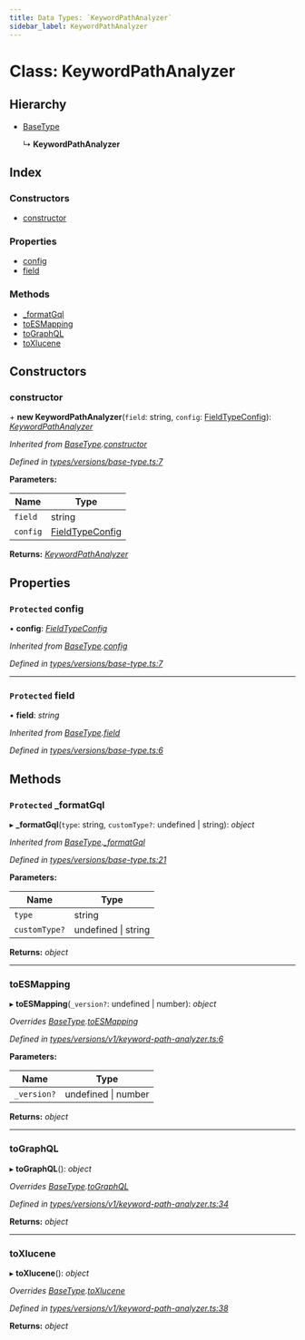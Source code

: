 ```yaml
---
title: Data Types: `KeywordPathAnalyzer`
sidebar_label: KeywordPathAnalyzer
---
```


# Class: KeywordPathAnalyzer

## Hierarchy

* [BaseType](basetype.md)

  ↳ **KeywordPathAnalyzer**

## Index

### Constructors

* [constructor](keywordpathanalyzer.md#constructor)

### Properties

* [config](keywordpathanalyzer.md#protected-config)
* [field](keywordpathanalyzer.md#protected-field)

### Methods

* [_formatGql](keywordpathanalyzer.md#protected-_formatgql)
* [toESMapping](keywordpathanalyzer.md#toesmapping)
* [toGraphQL](keywordpathanalyzer.md#tographql)
* [toXlucene](keywordpathanalyzer.md#toxlucene)

## Constructors

###  constructor

\+ **new KeywordPathAnalyzer**(`field`: string, `config`: [FieldTypeConfig](../overview.md#fieldtypeconfig)): *[KeywordPathAnalyzer](keywordpathanalyzer.md)*

*Inherited from [BaseType](basetype.md).[constructor](basetype.md#constructor)*

*Defined in [types/versions/base-type.ts:7](https://github.com/terascope/teraslice/blob/d8feecc03/packages/data-types/src/types/versions/base-type.ts#L7)*

**Parameters:**

Name | Type |
------ | ------ |
`field` | string |
`config` | [FieldTypeConfig](../overview.md#fieldtypeconfig) |

**Returns:** *[KeywordPathAnalyzer](keywordpathanalyzer.md)*

## Properties

### `Protected` config

• **config**: *[FieldTypeConfig](../overview.md#fieldtypeconfig)*

*Inherited from [BaseType](basetype.md).[config](basetype.md#protected-config)*

*Defined in [types/versions/base-type.ts:7](https://github.com/terascope/teraslice/blob/d8feecc03/packages/data-types/src/types/versions/base-type.ts#L7)*

___

### `Protected` field

• **field**: *string*

*Inherited from [BaseType](basetype.md).[field](basetype.md#protected-field)*

*Defined in [types/versions/base-type.ts:6](https://github.com/terascope/teraslice/blob/d8feecc03/packages/data-types/src/types/versions/base-type.ts#L6)*

## Methods

### `Protected` _formatGql

▸ **_formatGql**(`type`: string, `customType?`: undefined | string): *object*

*Inherited from [BaseType](basetype.md).[_formatGql](basetype.md#protected-_formatgql)*

*Defined in [types/versions/base-type.ts:21](https://github.com/terascope/teraslice/blob/d8feecc03/packages/data-types/src/types/versions/base-type.ts#L21)*

**Parameters:**

Name | Type |
------ | ------ |
`type` | string |
`customType?` | undefined &#124; string |

**Returns:** *object*

___

###  toESMapping

▸ **toESMapping**(`_version?`: undefined | number): *object*

*Overrides [BaseType](basetype.md).[toESMapping](basetype.md#abstract-toesmapping)*

*Defined in [types/versions/v1/keyword-path-analyzer.ts:6](https://github.com/terascope/teraslice/blob/d8feecc03/packages/data-types/src/types/versions/v1/keyword-path-analyzer.ts#L6)*

**Parameters:**

Name | Type |
------ | ------ |
`_version?` | undefined &#124; number |

**Returns:** *object*

___

###  toGraphQL

▸ **toGraphQL**(): *object*

*Overrides [BaseType](basetype.md).[toGraphQL](basetype.md#abstract-tographql)*

*Defined in [types/versions/v1/keyword-path-analyzer.ts:34](https://github.com/terascope/teraslice/blob/d8feecc03/packages/data-types/src/types/versions/v1/keyword-path-analyzer.ts#L34)*

**Returns:** *object*

___

###  toXlucene

▸ **toXlucene**(): *object*

*Overrides [BaseType](basetype.md).[toXlucene](basetype.md#abstract-toxlucene)*

*Defined in [types/versions/v1/keyword-path-analyzer.ts:38](https://github.com/terascope/teraslice/blob/d8feecc03/packages/data-types/src/types/versions/v1/keyword-path-analyzer.ts#L38)*

**Returns:** *object*
